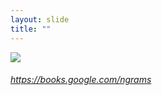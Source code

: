 ```yaml
---
layout: slide
title: ""
---
```



<section>
<a class="" href="https://books.google.com/ngrams"><img class="rotate-left" src="{{ site.baseurl }}/assets/images/ngram.png"></a>
<h6 class="rotate-left"><a class="external" href="https://books.google.com/ngrams">https://books.google.com/ngrams</a></h6>
</section>